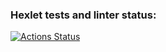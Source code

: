 ### Hexlet tests and linter status:
[![Actions Status](https://github.com/Ladniy/frontend-project-lvl1/workflows/hexlet-check/badge.svg)](https://github.com/Ladniy/frontend-project-lvl1/actions)
